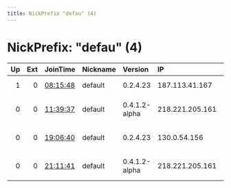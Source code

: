 ```yaml
---
title: NickPrefix "defau" (4)
---
```


# NickPrefix: "defau" (4)

|   Up |   Ext | JoinTime                                                                                            | Nickname   | Version       | IP              | AS                                       | CC   |   ORp |   Dirp | OS      | Contact           |   eFamMembers |
|-----:|------:|:----------------------------------------------------------------------------------------------------|:-----------|:--------------|:----------------|:-----------------------------------------|:-----|------:|-------:|:--------|:------------------|--------------:|
|    1 |     0 | [08:15:48](https://metrics.torproject.org/rs.html#details/ABE66BDF367D6D3CFF25A1ABE451B614779291C8) | default    | 0.2.4.23      | 187.113.41.167  | TELEFu00D4NICA BRASIL S.A                | br   |   443 |   9030 | Windows | None              |             1 |
|    0 |     0 | [11:39:37](https://metrics.torproject.org/rs.html#details/C491A3661EE206B756B2E0E410C29727BADAAC1E) | default    | 0.4.1.2-alpha | 218.221.205.161 | So-net Entertainment Corporation         | jp   | 54836 |      0 | Windows | None              |             1 |
|    0 |     0 | [19:06:40](https://metrics.torproject.org/rs.html#details/B7FA762325E99D75E3CE4261D2D52E00C8779FC8) | default    | 0.2.4.23      | 130.0.54.156    | TeNeT Scientific Production Enterprise L | ua   |   443 |   9030 | Windows | tor at thedarkNet |             1 |
|    0 |     0 | [21:11:41](https://metrics.torproject.org/rs.html#details/76DB22DDC79EF229B17DB01AD6DAFAF548D82C00) | default    | 0.4.1.2-alpha | 218.221.205.161 | So-net Entertainment Corporation         | jp   | 54836 |      0 | Windows | None              |             1 |
